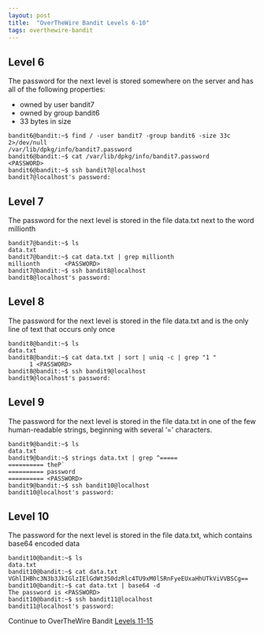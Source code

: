 ```yaml
---
layout: post
title:  "OverTheWire Bandit Levels 6-10"
tags: overthewire-bandit
---
```


## Level 6
The password for the next level is stored somewhere on the server and has all of the following properties:
* owned by user bandit7
* owned by group bandit6
* 33 bytes in size
```
bandit6@bandit:~$ find / -user bandit7 -group bandit6 -size 33c 2>/dev/null
/var/lib/dpkg/info/bandit7.password
bandit6@bandit:~$ cat /var/lib/dpkg/info/bandit7.password
<PASSWORD>
bandit6@bandit:~$ ssh bandit7@localhost
bandit7@localhost's password:
```

## Level 7
The password for the next level is stored in the file data.txt next to the word millionth
```
bandit7@bandit:~$ ls
data.txt
bandit7@bandit:~$ cat data.txt | grep millionth
millionth       <PASSWORD>
bandit7@bandit:~$ ssh bandit8@localhost
bandit8@localhost's password:
```
## Level 8
The password for the next level is stored in the file data.txt and is the only line of text that occurs only once
```
bandit8@bandit:~$ ls
data.txt
bandit8@bandit:~$ cat data.txt | sort | uniq -c | grep "1 "
      1 <PASSWORD>
bandit8@bandit:~$ ssh bandit9@localhost
bandit9@localhost's password:
```

## Level 9
The password for the next level is stored in the file data.txt in one of the few human-readable strings, beginning with several ‘=’ characters.
```
bandit9@bandit:~$ ls
data.txt
bandit9@bandit:~$ strings data.txt | grep ^=====
========== theP`
========== password
========== <PASSWORD>
bandit9@bandit:~$ ssh bandit10@localhost
bandit10@localhost's password:
```
## Level 10
The password for the next level is stored in the file data.txt, which contains base64 encoded data
```
bandit10@bandit:~$ ls
data.txt
bandit10@bandit:~$ cat data.txt
VGhlIHBhc3N3b3JkIGlzIElGdWt3S0dzRlc4TU9xM0lSRnFyeEUxaHhUTkViVVBSCg==
bandit10@bandit:~$ cat data.txt | base64 -d
The password is <PASSWORD>
bandit10@bandit:~$ ssh bandit11@localhost
bandit11@localhost's password:
```
Continue to OverTheWire Bandit [Levels 11-15](https://scottctaylor12.github.io/2018/09/15/otw-bandit11-15.html)
